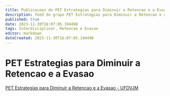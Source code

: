 ```yaml
---
title: Publicacoes de PET Estrategias para Diminuir a Retencao e a Evasao - UFDVJM
description: feed do grupo PET Estrategias para Diminuir a Retencao e a Evasao - UFDVJM
published: true
date: 2023-11-30T16:07:05.194498
tags: Interdisciplinar, Retencao e Evasao
editor: markdown
dateCreated: 2023-11-30T16:07:05.194498
---
```


# PET Estrategias para Diminuir a Retencao e a Evasao
[PET Estrategias para Diminuir a Retencao e a Evasao - UFDVJM](/grupo/196PETEstrategiasparaDiminuiraRetencaoeaEvasaoUFDVJM.md)